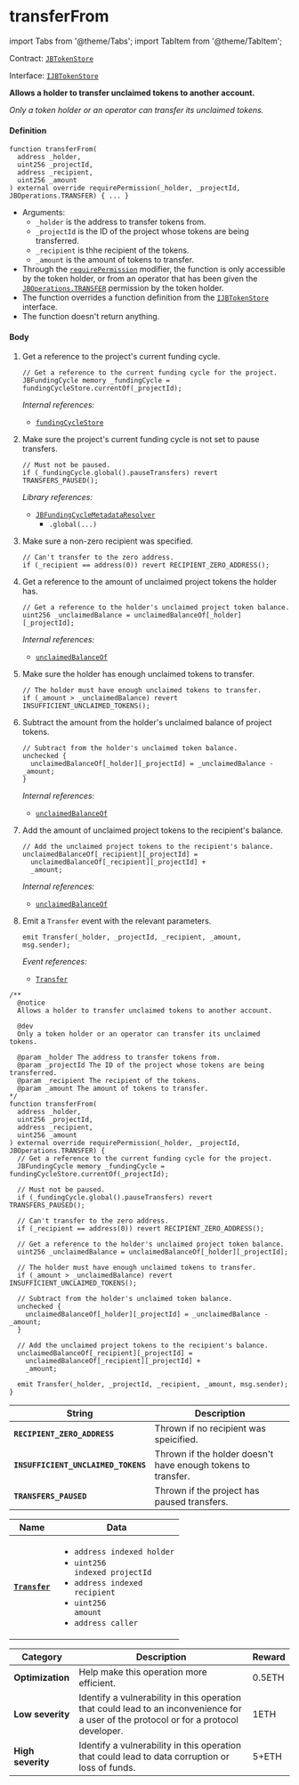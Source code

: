 # transferFrom

import Tabs from '@theme/Tabs';
import TabItem from '@theme/TabItem';

Contract: [`JBTokenStore`](/dev/api/v3/contracts/jbtokenstore/README.md)​‌

Interface: [`IJBTokenStore`](/dev/api/v3/interfaces/ijbtokenstore.md)

<Tabs>
<TabItem value="Step by step" label="Step by step">

**Allows a holder to transfer unclaimed tokens to another account.**

_Only a token holder or an operator can transfer its unclaimed tokens._

#### Definition

```
function transferFrom(
  address _holder,
  uint256 _projectId,
  address _recipient,
  uint256 _amount
) external override requirePermission(_holder, _projectId, JBOperations.TRANSFER) { ... }
```

* Arguments:
  * `_holder` is the address to transfer tokens from.
  * `_projectId` is the ID of the project whose tokens are being transferred.
  * `_recipient` is thhe recipient of the tokens.
  * `_amount` is the amount of tokens to transfer.
* Through the [`requirePermission`](/dev/api/v3/contracts/or-abstract/jboperatable/modifiers/requirepermission.md) modifier, the function is only accessible by the token holder, or from an operator that has been given the [`JBOperations.TRANSFER`](/dev/api/v3/libraries/jboperations.md) permission by the token holder. 
* The function overrides a function definition from the [`IJBTokenStore`](/dev/api/v3/interfaces/ijbtokenstore.md) interface.
* The function doesn't return anything.

#### Body

1.  Get a reference to the project's current funding cycle.
    
    ```
    // Get a reference to the current funding cycle for the project.
    JBFundingCycle memory _fundingCycle = fundingCycleStore.currentOf(_projectId);
    ```

    _Internal references:_

    * [`fundingCycleStore`](/dev/api/v3/contracts/jbtokenstore/properties/fundingcyclestore.md)

2.  Make sure the project's current funding cycle is not set to pause transfers.

    ```
    // Must not be paused.
    if (_fundingCycle.global().pauseTransfers) revert TRANSFERS_PAUSED();
    ```

    _Library references:_

    * [`JBFundingCycleMetadataResolver`](/dev/api/v3/libraries/jbfundingcyclemetadataresolver.md)
      * `.global(...)`

3.  Make sure a non-zero recipient was specified.

    ```
    // Can't transfer to the zero address.
    if (_recipient == address(0)) revert RECIPIENT_ZERO_ADDRESS();
    ```

4.  Get a reference to the amount of unclaimed project tokens the holder has.

    ```
    // Get a reference to the holder's unclaimed project token balance.
    uint256 _unclaimedBalance = unclaimedBalanceOf[_holder][_projectId];
    ```

    _Internal references:_

    * [`unclaimedBalanceOf`](/dev/api/v3/contracts/jbtokenstore/properties/unclaimedbalanceof.md)

5.  Make sure the holder has enough unclaimed tokens to transfer.

    ```
    // The holder must have enough unclaimed tokens to transfer.
    if (_amount > _unclaimedBalance) revert INSUFFICIENT_UNCLAIMED_TOKENS();
    ```
6.  Subtract the amount from the holder's unclaimed balance of project tokens. 

    ```
    // Subtract from the holder's unclaimed token balance.
    unchecked {
      unclaimedBalanceOf[_holder][_projectId] = _unclaimedBalance - _amount;
    }
    ```

    _Internal references:_

    * [`unclaimedBalanceOf`](/dev/api/v3/contracts/jbtokenstore/properties/unclaimedbalanceof.md)
7.  Add the amount of unclaimed project tokens to the recipient's balance.

    ```
    // Add the unclaimed project tokens to the recipient's balance.
    unclaimedBalanceOf[_recipient][_projectId] =
      unclaimedBalanceOf[_recipient][_projectId] +
      _amount;
    ```

    _Internal references:_

    * [`unclaimedBalanceOf`](/dev/api/v3/contracts/jbtokenstore/properties/unclaimedbalanceof.md)
8.  Emit a `Transfer` event with the relevant parameters.

    ```
    emit Transfer(_holder, _projectId, _recipient, _amount, msg.sender);
    ```

    _Event references:_

    * [`Transfer`](/dev/api/v3/contracts/jbtokenstore/events/transfer.md)

</TabItem>

<TabItem value="Code" label="Code">

```
/**
  @notice
  Allows a holder to transfer unclaimed tokens to another account.

  @dev
  Only a token holder or an operator can transfer its unclaimed tokens.

  @param _holder The address to transfer tokens from.
  @param _projectId The ID of the project whose tokens are being transferred.
  @param _recipient The recipient of the tokens.
  @param _amount The amount of tokens to transfer.
*/
function transferFrom(
  address _holder,
  uint256 _projectId,
  address _recipient,
  uint256 _amount
) external override requirePermission(_holder, _projectId, JBOperations.TRANSFER) {
  // Get a reference to the current funding cycle for the project.
  JBFundingCycle memory _fundingCycle = fundingCycleStore.currentOf(_projectId);

  // Must not be paused.
  if (_fundingCycle.global().pauseTransfers) revert TRANSFERS_PAUSED();

  // Can't transfer to the zero address.
  if (_recipient == address(0)) revert RECIPIENT_ZERO_ADDRESS();

  // Get a reference to the holder's unclaimed project token balance.
  uint256 _unclaimedBalance = unclaimedBalanceOf[_holder][_projectId];

  // The holder must have enough unclaimed tokens to transfer.
  if (_amount > _unclaimedBalance) revert INSUFFICIENT_UNCLAIMED_TOKENS();

  // Subtract from the holder's unclaimed token balance.
  unchecked {
    unclaimedBalanceOf[_holder][_projectId] = _unclaimedBalance - _amount;
  }

  // Add the unclaimed project tokens to the recipient's balance.
  unclaimedBalanceOf[_recipient][_projectId] =
    unclaimedBalanceOf[_recipient][_projectId] +
    _amount;

  emit Transfer(_holder, _projectId, _recipient, _amount, msg.sender);
}
```

</TabItem>

<TabItem value="Errors" label="Errors">

| String                              | Description                                                  |
| ----------------------------------- | ------------------------------------------------------------ |
| **`RECIPIENT_ZERO_ADDRESS`**        | Thrown if no recipient was speicified.                       |
| **`INSUFFICIENT_UNCLAIMED_TOKENS`** | Thrown if the holder doesn't have enough tokens to transfer. |
| **`TRANSFERS_PAUSED`** | Thrown if the project has paused transfers. |

</TabItem>

<TabItem value="Events" label="Events">

| Name                                    | Data                                                                                                                                                                                                                        |
| --------------------------------------- | --------------------------------------------------------------------------------------------------------------------------------------------------------------------------------------------------------------------------- |
| [**`Transfer`**](/dev/api/v3/contracts/jbtokenstore/events/transfer.md)                     | <ul><li><code>address indexed holder</code></li><li><code>uint256 indexed projectId</code></li><li><code>address indexed recipient</code></li><li><code>uint256 amount</code></li><li><code>address caller</code></li></ul>                                                   |

</TabItem>

<TabItem value="Bug bounty" label="Bug bounty">

| Category          | Description                                                                                                                            | Reward |
| ----------------- | -------------------------------------------------------------------------------------------------------------------------------------- | ------ |
| **Optimization**  | Help make this operation more efficient.                                                                                               | 0.5ETH |
| **Low severity**  | Identify a vulnerability in this operation that could lead to an inconvenience for a user of the protocol or for a protocol developer. | 1ETH   |
| **High severity** | Identify a vulnerability in this operation that could lead to data corruption or loss of funds.                                        | 5+ETH  |

</TabItem>
</Tabs>
